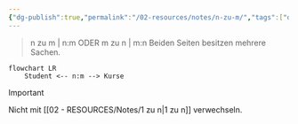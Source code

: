 ```yaml
---
{"dg-publish":true,"permalink":"/02-resources/notes/n-zu-m/","tags":["datenbank/kardinatität"],"noteIcon":"","updated":"2025-07-12T13:31:41.000+02:00"}
---
```


> n zu m | n:m ODER m zu n | m:n 
> Beiden Seiten besitzen mehrere Sachen.

```mermaid  
flowchart LR
    Student <-- n:m --> Kurse

```

>[!important] 
>Nicht mit [[02 - RESOURCES/Notes/1 zu n\|1 zu n]] verwechseln.